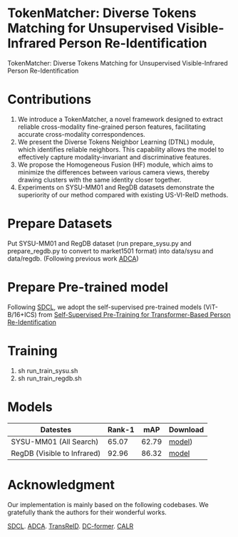 # TokenMatcher: Diverse Tokens Matching for Unsupervised Visible-Infrared Person Re-Identification
TokenMatcher: Diverse Tokens Matching for Unsupervised Visible-Infrared Person Re-Identification

# Contributions
1. We introduce a TokenMatcher, a novel framework designed to extract reliable cross-modality fine-grained person features, facilitating accurate cross-modality correspondences.
2. We present the Diverse Tokens Neighbor Learning (DTNL) module, which identifies reliable neighbors. This capability allows the model to effectively capture modality-invariant and discriminative features.
3. We propose the Homogeneous Fusion (HF) module, which aims to minimize the differences between various camera views, thereby drawing clusters with the same identity closer together.
4. Experiments on SYSU-MM01 and RegDB datasets demonstrate the superiority of our method compared with existing US-VI-ReID methods.

# Prepare Datasets
Put SYSU-MM01 and RegDB dataset (run prepare_sysu.py and prepare_regdb.py to convert to market1501 format) into data/sysu and data/regdb. (Following previous work [ADCA](https://github.com/yangbincv/ADCA))

# Prepare Pre-trained model
Following [SDCL](https://github.com/yangbincv/SDCL), we adopt the self-supervised pre-trained models (ViT-B/16+ICS) from [Self-Supervised Pre-Training for Transformer-Based Person Re-Identification](https://github.com/damo-cv/TransReID-SSL?tab=readme-ov-file)

# Training
1. sh run_train_sysu.sh
2. sh run_train_regdb.sh

# Models
| Datestes                   | Rank-1 | mAP  | Download                                                          |
|----------------------------|--------|------|-------------------------------------------------------------------|
| SYSU-MM01 (All Search)     | 65.07  |62.79 | [model](https://pan.baidu.com/s/1FzC5mpVc3X-CyHGI23jeQQ?pwd=0000)) |
| RegDB (Visible to Infrared)| 92.96  |86.32 | [model](https://pan.baidu.com/s/1WADGR2Vbhrz-GBfq9Ljdng?pwd=0000) |


# Acknowledgment
Our implementation is mainly based on the following codebases. We gratefully thank the authors for their wonderful works.

[SDCL](https://github.com/yangbincv/SDCL). [ADCA](https://github.com/yangbincv/ADCA). [TransReID](https://github.com/damo-cv/TransReID-SSL?tab=readme-ov-file). [DC-former](https://github.com/ant-research/Diverse-and-Compact-Transformer). [CALR](https://github.com/leeBooMla/CALR)
